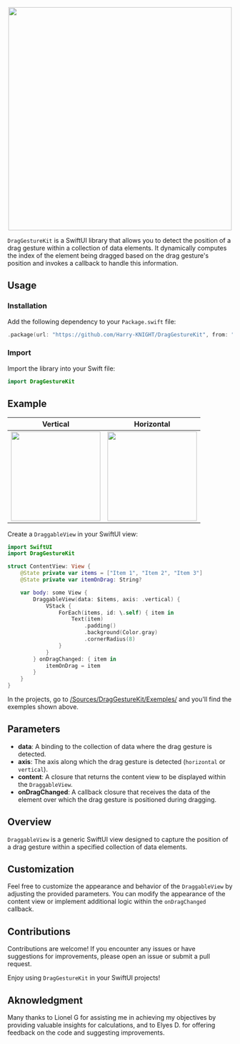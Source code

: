 <p align="center">
    <img src="https://github.com/Harry-KNIGHT/DragGestureKit/assets/63256761/83305589-66f2-478f-856d-b205a0177a66" width="500"/>
</p>

`DragGestureKit` is a SwiftUI library that allows you to detect the position of a drag gesture within a collection of data elements. It dynamically computes the index of the element being dragged based on the drag gesture's position and invokes a callback to handle this information.

## Usage

### Installation

Add the following dependency to your `Package.swift` file:

```swift
.package(url: "https://github.com/Harry-KNIGHT/DragGestureKit", from: "1.0.0")
```

### Import

Import the library into your Swift file:

```swift
import DragGestureKit
```

## Example

| Vertical | Horizontal |
| --------| -----------|
|<img src="https://github.com/Harry-KNIGHT/DragGestureKit/assets/63256761/715aa8a8-73cf-48fa-86f0-b36ecd088b11" width="200"> | <img src="https://github.com/Harry-KNIGHT/DragGestureKit/assets/63256761/b7c2d3e9-dc63-432c-9436-407b161ae51c" width="200"> |


Create a `DraggableView` in your SwiftUI view:

```swift
import SwiftUI
import DragGestureKit

struct ContentView: View {
    @State private var items = ["Item 1", "Item 2", "Item 3"]
    @State private var itemOnDrag: String?

    var body: some View {
        DraggableView(data: $items, axis: .vertical) {
            VStack {
                ForEach(items, id: \.self) { item in
                    Text(item)
                        .padding()
                        .background(Color.gray)
                        .cornerRadius(8)
                }
            }
        } onDragChanged: { item in
            itemOnDrag = item
        }
    }
}
```

In the projects, go to [/Sources/DragGestureKit/Exemples/](https://github.com/Harry-KNIGHT/DragGestureKit/tree/develop/Sources/DragGestureKit/Exemples) and you'll find the exemples shown above.

## Parameters

- **data**: A binding to the collection of data where the drag gesture is detected.
- **axis**: The axis along which the drag gesture is detected (`horizontal` or `vertical`).
- **content**: A closure that returns the content view to be displayed within the `DraggableView`.
- **onDragChanged**: A callback closure that receives the data of the element over which the drag gesture is positioned during dragging.

## Overview

`DraggableView` is a generic SwiftUI view designed to capture the position of a drag gesture within a specified collection of data elements.

## Customization

Feel free to customize the appearance and behavior of the `DraggableView` by adjusting the provided parameters. You can modify the appearance of the content view or implement additional logic within the `onDragChanged` callback.

## Contributions

Contributions are welcome! If you encounter any issues or have suggestions for improvements, please open an issue or submit a pull request.

Enjoy using `DragGestureKit` in your SwiftUI projects!

## Aknowledgment

Many thanks to Lionel G for assisting me in achieving my objectives by providing valuable insights for calculations, and to Elyes D. for offering feedback on the code and suggesting improvements.
